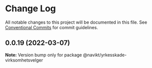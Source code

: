 # Change Log

All notable changes to this project will be documented in this file.
See [Conventional Commits](https://conventionalcommits.org) for commit guidelines.

## 0.0.19 (2022-03-07)

**Note:** Version bump only for package @navikt/yrkesskade-virksomhetsvelger
